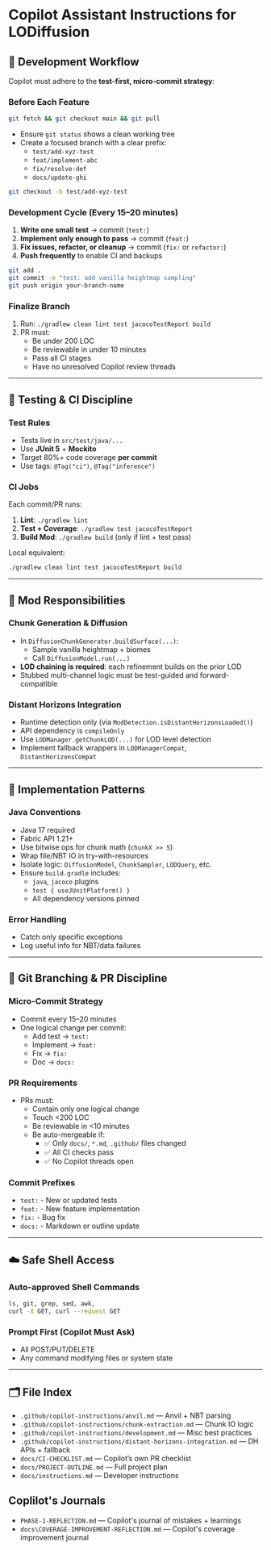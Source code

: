 # Copilot Assistant Instructions for LODiffusion

## 🔁 Development Workflow

Copilot must adhere to the **test-first, micro-commit strategy**:

### Before Each Feature
```bash
git fetch && git checkout main && git pull
```
- Ensure `git status` shows a clean working tree
- Create a focused branch with a clear prefix:
  - `test/add-xyz-test`
  - `feat/implement-abc`
  - `fix/resolve-def`
  - `docs/update-ghi`
```bash
git checkout -b test/add-xyz-test
```

### Development Cycle (Every 15–20 minutes)
1. **Write one small test** → commit (`test:`)
2. **Implement only enough to pass** → commit (`feat:`)
3. **Fix issues, refactor, or cleanup** → commit (`fix:` or `refactor:`)
4. **Push frequently** to enable CI and backups

```bash
git add .
git commit -m "test: add vanilla heightmap sampling"
git push origin your-branch-name
```

### Finalize Branch
1. Run: `./gradlew clean lint test jacocoTestReport build`
2. PR must:
   - Be under 200 LOC
   - Be reviewable in under 10 minutes
   - Pass all CI stages
   - Have no unresolved Copilot review threads

---

## 🔬 Testing & CI Discipline

### Test Rules
- Tests live in `src/test/java/...`
- Use **JUnit 5** + **Mockito**
- Target 80%+ code coverage **per commit**
- Use tags: `@Tag("ci")`, `@Tag("inference")`

### CI Jobs
Each commit/PR runs:
1. **Lint**: `./gradlew lint`
2. **Test + Coverage**: `./gradlew test jacocoTestReport`
3. **Build Mod**: `./gradlew build` (only if lint + test pass)

Local equivalent:
```bash
./gradlew clean lint test jacocoTestReport build
```

---

## 🧠 Mod Responsibilities

### Chunk Generation & Diffusion
- In `DiffusionChunkGenerator.buildSurface(...)`:
  - Sample vanilla heightmap + biomes
  - Call `DiffusionModel.run(...)`
- **LOD chaining is required**: each refinement builds on the prior LOD
- Stubbed multi-channel logic must be test-guided and forward-compatible

### Distant Horizons Integration
- Runtime detection only (via `ModDetection.isDistantHorizonsLoaded()`)
- API dependency is `compileOnly`
- Use `LODManager.getChunkLOD(...)` for LOD level detection
- Implement fallback wrappers in `LODManagerCompat`, `DistantHorizonsCompat`

---

## 🧪 Implementation Patterns

### Java Conventions
- Java 17 required
- Fabric API 1.21+
- Use bitwise ops for chunk math (`chunkX >> 5`)
- Wrap file/NBT IO in try-with-resources
- Isolate logic: `DiffusionModel`, `ChunkSampler`, `LODQuery`, etc.
- Ensure `build.gradle` includes:
  - `java`, `jacoco` plugins
  - `test { useJUnitPlatform() }`
  - All dependency versions pinned

### Error Handling
- Catch only specific exceptions
- Log useful info for NBT/data failures

---

## 🧵 Git Branching & PR Discipline

### Micro-Commit Strategy
- Commit every 15–20 minutes
- One logical change per commit:
  - Add test → `test:`
  - Implement → `feat:`
  - Fix → `fix:`
  - Doc → `docs:`

### PR Requirements
- PRs must:
  - Contain only one logical change
  - Touch <200 LOC
  - Be reviewable in <10 minutes
  - Be auto-mergeable if:
    - ✅ Only `docs/`, `*.md`, `.github/` files changed
    - ✅ All CI checks pass
    - ✅ No Copilot threads open

### Commit Prefixes
- `test:` - New or updated tests
- `feat:` - New feature implementation
- `fix:` - Bug fix
- `docs:` - Markdown or outline update

---

## ☁️ Safe Shell Access

### Auto-approved Shell Commands
```bash
ls, git, grep, sed, awk,
curl -X GET, curl --request GET
```

### Prompt First (Copilot Must Ask)
- All POST/PUT/DELETE
- Any command modifying files or system state

---

## 🗂️ File Index
- `.github/copilot-instructions/anvil.md` — Anvil + NBT parsing
- `.github/copilot-instructions/chunk-extraction.md` — Chunk IO logic
- `.github/copilot-instructions/development.md` — Misc best practices
- `.github/copilot-instructions/distant-horizons-integration.md` — DH APIs + fallback
- `docs/CI-CHECKLIST.md` — Copilot’s own PR checklist
- `docs/PROJECT-OUTLINE.md` — Full project plan
- `docs/instructions.md` — Developer instructions

## Coplilot's Journals
- `PHASE-1-REFLECTION.md` — Copilot's journal of mistakes + learnings
- `docs\COVERAGE-IMPROVEMENT-REFLECTION.md` — Copilot's coverage improvement journal